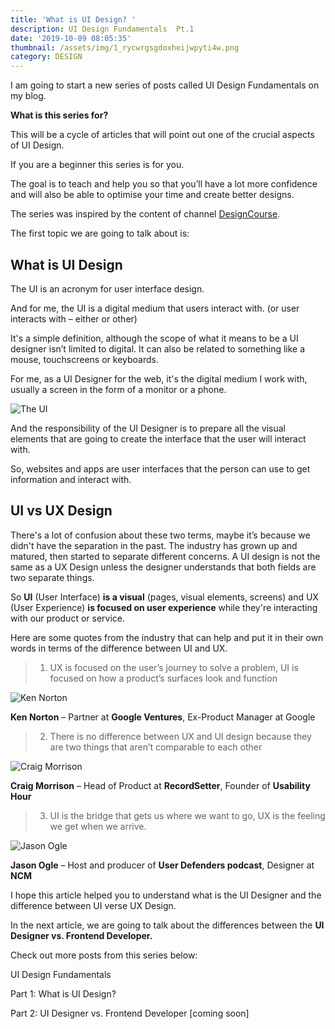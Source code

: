 ```yaml
---
title: 'What is UI Design? '
description: UI Design Fundamentals  Pt.1
date: '2019-10-09 08:05:35'
thumbnail: /assets/img/1_rycwrgsgdoxheijwpyti4w.png
category: DESIGN
---
```

I am going to start a new series of posts called UI Design Fundamentals on my blog.

**What is this series for?**

This will be a cycle of articles that will point out one of the crucial aspects of UI Design.

If you are a beginner this series is for you.

The goal is to teach and help you so that you’ll have a lot more confidence and will also be able to optimise your time and create better designs.

The series was inspired by the content of channel [DesignCourse](https://www.youtube.com/channel/UCVyRiMvfUNMA1UPlDPzG5Ow).

The first topic we are going to talk about is:

## What is UI Design

The UI is an acronym for user interface design.

And for me, the UI is a digital medium that users interact with. (or user interacts with – either or other)

It's a simple definition, although the scope of what it means to be a UI designer isn’t limited to digital. It can also be related to something like a mouse, touchscreens or keyboards.

For me, as a UI Designer for the web, it's the digital medium I work with, usually a screen in the form of a monitor or a phone.

![The UI](/assets/img/1_rycwrgsgdoxheijwpyti4w.png "The UI")

And the responsibility of the UI Designer is to prepare all the visual elements that are going to create the interface that the user will interact with.

So, websites and apps are user interfaces that the person can use to get information and interact with.

## UI vs UX Design

There's a lot of confusion about these two terms, maybe it’s because we didn't have the separation in the past. The industry has grown up and matured, then started to separate different concerns. A UI design is not the same as a UX Design unless the designer understands that both fields are two separate things.

So **UI** (User Interface) **is a visual** (pages, visual elements, screens) and UX (User Experience) **is focused on user experience** while they're interacting with our product or service.

Here are some quotes from the industry that can help and put it in their own words in terms of the difference between UI and UX.

> 1. UX is focused on the user’s journey to solve a problem, UI is focused on how a product’s surfaces look and function

![Ken Norton](/assets/img/ken-norton.png "Ken Norton")

**Ken Norton** – Partner at **Google Ventures**, Ex-Product Manager at Google

> 2. There is no difference between UX and UI design because they are two things that aren’t comparable to each other

![Craig Morrison](/assets/img/craig-morrison.png "Craig Morrison")

**Craig Morrison** – Head of Product at **RecordSetter**, Founder of **Usability Hour**

> 3. UI is the bridge that gets us where we want to go, UX is the feeling we get when we arrive.

![Jason Ogle](/assets/img/jasonogle-2.png "Jason Ogle")

**Jason Ogle** – Host and producer of **User Defenders podcast**, Designer at **NCM**

I hope this article helped you to understand what is the UI Designer and the difference between UI verse UX Design.

In the next article, we are going to talk about the differences between the **UI Designer vs. Frontend Developer.**

Check out more posts from this series below:

UI Design Fundamentals 

Part 1: What is UI Design?  

Part 2: UI Designer vs. Frontend Developer \[coming soon]
